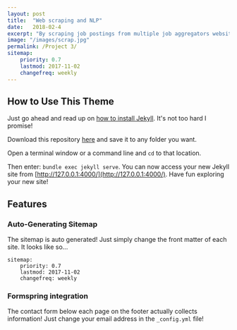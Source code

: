 ```yaml
---
layout: post
title:  "Web scraping and NLP"
date:   2018-02-4
excerpt: "By scraping job postings from multiple job aggregators websites, this project is able understand the Singapore job market with Natural Language Processing (NLP)"
image: "/images/scrap.jpg"
permalink: /Project 3/
sitemap:
    priority: 0.7
    lastmod: 2017-11-02
    changefreq: weekly
---
```


## How to Use This Theme
Just go ahead and read up on [how to install Jekyll](https://jekyllrb.com/). It's not too hard I promise!

Download this repository [here](https://github.com/iwiedenm/jekyll-theme-massively) and save it to any folder you want.

Open a terminal window or a command line and ```cd``` to that location.

Then enter: ```bundle exec jekyll serve```. You can now access your new Jekyll site from [http://127.0.0.1:4000/](http://127.0.0.1:4000/). Have fun exploring your new site!

## Features
### Auto-Generating Sitemap
The sitemap is auto generated! Just simply change the front matter of each site. It looks like so...
```
sitemap:
    priority: 0.7
    lastmod: 2017-11-02
    changefreq: weekly
```
### Formspring integration
The contact form below each page on the footer actually collects information! Just change your email address in the ```_config.yml``` file!
